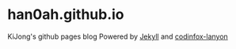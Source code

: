 # han0ah.github.io
KiJong's github pages blog
Powered by [Jekyll](http://jekyllrb.com) and [codinfox-lanyon](https://github.com/codinfox/codinfox-lanyon)
